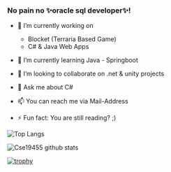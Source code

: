### No pain no ✨oracle sql developer✨!


- 🔭 I’m currently working on
    - Blocket (Terraria Based Game)
    - C# & Java Web Apps
- 🌱 I’m currently learning Java - Springboot
- 👯 I’m looking to collaborate on .net & unity projects
- 💬 Ask me about C#
- 📫 You can reach me via Mail-Address

- ⚡ Fun fact: You are still reading? ;)


![Top Langs](https://github-readme-stats.vercel.app/api/top-langs/?username=Cse19455&layout=compact&theme=dark&hide_border=true)

![Cse19455 github stats](https://github-readme-stats.vercel.app/api?username=Cse19455&show_icons=true&hide_border=true&theme=dark)

[![trophy](https://github-profile-trophy.vercel.app/?username=gkhan205)](https://github.com/Cse19455/github-profile-trophy)
